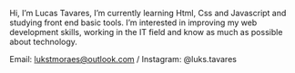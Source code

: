 Hi, I’m Lucas Tavares,
I’m currently learning Html, Css and Javascript and studying front end basic tools.
I’m interested in improving my web development skills, working in the IT field and know as much as possible about technology.

Email: lukstmoraes@outlook.com / Instagram: @luks.tavares

<!---
Lukstmoraes/Lukstmoraes is a ✨ special ✨ repository because its `README.md` (this file) appears on your GitHub profile.
You can click the Preview link to take a look at your changes.
--->
